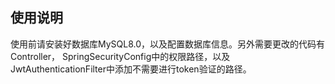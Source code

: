 ## 使用说明
使用前请安装好数据库MySQL8.0，以及配置数据库信息。另外需要更改的代码有Controller，
SpringSecurityConfig中的权限路径，以及JwtAuthenticationFilter中添加不需要进行token验证的路径。